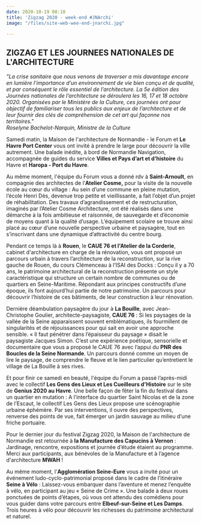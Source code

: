```yaml
---
date: 2020-10-19 08:10
title: 'Zigzag 2020 - week-end #JNArchi'
image: "/files/site-web-wee-end-jnarchi.jpg"

---
```

## ZIGZAG ET LES JOURNEES NATIONALES DE L'ARCHITECTURE

_"La crise sanitaire que nous venons de traverser a mis davantage encore en lumière l’importance d’un environnement de vie bien conçu et de qualité, et par conséquent le rôle essentiel de l’architecture. La 5e édition des Journées nationales de l’architecture se déroulera les 16, 17 et 18 octobre 2020. Organisées par le Ministère de la Culture, ces journées ont pour objectif de familiariser tous les publics aux enjeux de l’architecture et de leur fournir des clés de compréhension de cet art qui façonne nos territoires."  
Roselyne Bachelot-Narquin, Ministre de la Culture_

Samedi matin, la Maison de l'architecture de Normandie - le Forum et **Le Havre Port Center** vous ont invité à prendre le large pour découvrir la ville autrement. Une balade inédite, à bord de Normandie Navigation, accompagnée de guides du service **Villes et Pays d’art et d’histoire** du Havre et **Haropa - Port du Havre**.

Au même moment, l'équipe du Forum vous a donné rdv à **Saint-Arnoult**, en compagnie des architectes de l’**Atelier Cosme,** pour la visite de la nouvelle école au cœur du village : Au sein d’une commune en pleine mutation, l’école Henri Dès, devenue trop petite et vieillissante, a fait l’objet d’un projet de réhabilitation. Des travaux d’agrandissement et de restructuration, imaginés par l’Atelier Cosme Architecture, ont été réalisés dans une démarche à la fois ambitieuse et raisonnée, de sauvegarde et d’économie de moyens quant à la qualité d’usage. L’équipement scolaire se trouve ainsi placé au cœur d’une nouvelle perspective urbaine et paysagère, tout en s’inscrivant dans une dynamique d’attractivité du centre bourg.

Pendant ce temps là à **Rouen**, le **CAUE 76 et l'Atelier de la Corderie**, cabinet d'architecture en charge de la rénovation, vous ont proposé un parcours urbain à travers l’architecture de la reconstruction, sur la rive gauche de Rouen, du cours Clémenceau à l’ISAI des Docks : Conçu il y a 70 ans, le patrimoine architectural de la reconstruction présente un style caractéristique qui structure un certain nombre de communes ou de quartiers en Seine-Maritime. Répondant aux principes constructifs d’une époque, ils font aujourd’hui partie de notre patrimoine. Un parcours pour découvrir l’histoire de ces bâtiments, de leur construction à leur rénovation.

Dernière déambulation paysagère du jour à **La Bouille**, avec Jean-Christophe Goulier, architecte-paysagiste, **CAUE 76**  : Si les paysages de la vallée de la Seine apparaissent souvent emblématiques, ils fourmillent de singularités et de réjouissances pour qui sait en avoir une approche sensible. « Il faut pénétrer dans l’épaisseur du paysage » disait le paysagiste Jacques Simon. C’est une expérience poétique, sensorielle et documentaire que vous a proposé le CAUE 76 avec l’appui du **PNR des Boucles de la Seine Normande**. Un parcours donné comme un moyen de lire le paysage, de comprendre le fleuve et le lien particulier qu’entretient le village de La Bouille à ses rives.

Et pour finir ce samedi en beauté, l'équipe du Forum a passé l’après-midi avec le collectif **Les Gens des Lieux et Les Cueilleurs d'Histoire** sur le site de **Genius 2020 au Havre**. Une belle façon de fêter la fin du festival dans un quartier en mutation : A l’interface du quartier Saint Nicolas et de la zone de l’Escaut, le collectif Les Gens des Lieux propose une scénographie urbaine éphémère. Par ses interventions, il ouvre des perspectives, renverse des points de vue, fait émerger un jardin sauvage au milieu d’une friche portuaire.

Pour le dernier jour du festival Zigzag 2020, la Maison de l'architecture de Normandie est retournée à **la Manufacture des Capucins à Vernon** : Jardinage, rencontre, expositions et journée d’étude étaient au programme. Merci aux participants, aux bénévoles de la Manufacture et à l’agence d'architecture **MWAH** !

Au même moment, l'**Agglomération Seine-Eure** vous a invité pour un événement ludo-cyclo-patrimonial proposé dans le cadre de l’itinéraire **Seine à Vélo** : Laissez-vous embarquer dans l’aventure et menez l’enquête à vélo, en participant au jeu « Seine de Crime ». Une balade à deux roues ponctuées de points d’étapes, où vous ont attendu des comédiens pour vous guider dans votre parcours entre **Elbeuf-sur-Seine et Les Damps**. Trois heures à vélo pour découvrir les richesses du patrimoine architectural et naturel.